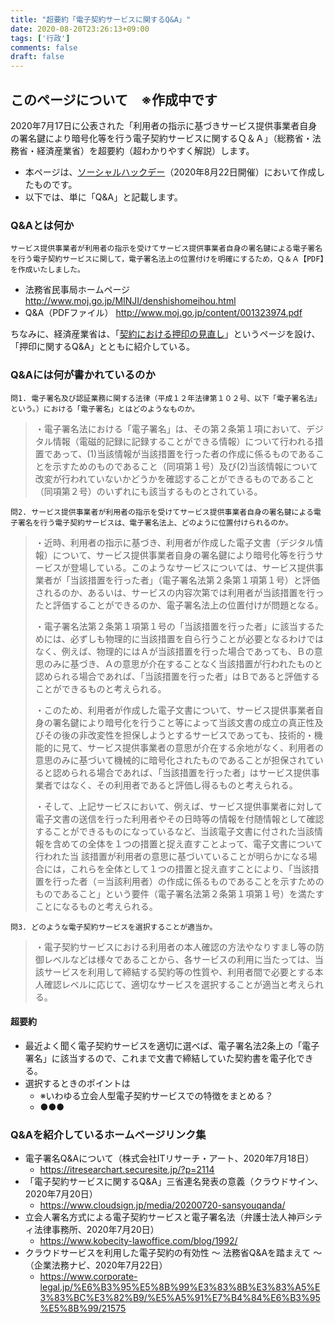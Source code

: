 ```yaml
---
title: "超要約「電子契約サービスに関するQ&A」"
date: 2020-08-20T23:26:13+09:00
tags: ['行政']
comments: false
draft: false
---
```

## このページについて　※作成中です
2020年7月17日に公表された「利用者の指示に基づきサービス提供事業者自身の署名鍵により暗号化等を行う電子契約サービスに関するＱ＆Ａ」（総務省・法務省・経済産業省）を超要約（超わかりやすく解説）します。
- 本ページは、[ソーシャルハックデー](https://hackmd.io/@codeforjapan/SHD18th)（2020年8月22日開催）において作成したものです。
- 以下では、単に「Q&A」と記載します。

### Q&Aとは何か
```
サービス提供事業者が利用者の指示を受けてサービス提供事業者自身の署名鍵による電子署名を行う電子契約サービスに関して，電子署名法上の位置付けを明確にするため，Ｑ＆Ａ【PDF】を作成いたしました。
```
- 法務省民事局ホームページ
http://www.moj.go.jp/MINJI/denshishomeihou.html
- Q&A（PDFファイル）
http://www.moj.go.jp/content/001323974.pdf
<!--more--> 
ちなみに、経済産業省は、「[契約における押印の見直し](https://www.meti.go.jp/covid-19/ouin.html)」というページを設け、「押印に関するQ&A」とともに紹介している。

### Q&Aには何が書かれているのか
```
問1. 電子署名及び認証業務に関する法律（平成１２年法律第１０２号、以下「電子署名法」という。）における「電子署名」とはどのようなものか。
```
>・電子署名法における「電子署名」は、その第２条第１項において、デジタル情報（電磁的記録に記録することができる情報）について行われる措置であって、(1)当該情報が当該措置を行った者の作成に係るものであることを示すためのものであること（同項第１号）及び(2)当該情報について改変が行われていないかどうかを確認することができるものであること（同項第２号）のいずれにも該当するものとされている。

```
問2. サービス提供事業者が利用者の指示を受けてサービス提供事業者自身の署名鍵による電子署名を行う電子契約サービスは、電子署名法上、どのように位置付けられるのか。
```
>・近時、利用者の指示に基づき、利用者が作成した電子文書（デジタル情報）について、サービス提供事業者自身の署名鍵により暗号化等を行うサービスが登場している。このようなサービスについては、サービス提供事業者が「当該措置を行った者」（電子署名法第２条第１項第１号）と評価されるのか、あるいは、サービスの内容次第では利用者が当該措置を行ったと評価することができるのか、電子署名法上の位置付けが問題となる。
>
>・電子署名法第２条第１項第１号の「当該措置を行った者」に該当するためには、必ずしも物理的に当該措置を自ら行うことが必要となるわけではなく、例えば、物理的にはＡが当該措置を行った場合であっても、Ｂの意思のみに基づき、Ａの意思が介在することなく当該措置が行われたものと認められる場合であれば、「当該措置を行った者」はＢであると評価することができるものと考えられる。
>
>・このため、利用者が作成した電子文書について、サービス提供事業者自身の署名鍵により暗号化を行うこと等によって当該文書の成立の真正性及びその後の非改変性を担保しようとするサービスであっても、技術的・機能的に見て、サービス提供事業者の意思が介在する余地がなく、利用者の意思のみに基づいて機械的に暗号化されたものであることが担保されていると認められる場合であれば、「当該措置を行った者」はサービス提供事業者ではなく、その利用者であると評価し得るものと考えられる。
>
>・そして、上記サービスにおいて、例えば、サービス提供事業者に対して電子文書の送信を行った利用者やその日時等の情報を付随情報として確認することができるものになっているなど、当該電子文書に付された当該情報を含めての全体を１つの措置と捉え直すことよって、電子文書について行われた当 該措置が利用者の意思に基づいていることが明らかになる場合には，これらを全体として１つの措置と捉え直すことにより、「当該措置を行った者（＝当該利用者）の作成に係るものであることを示すためのものであること」という要件（電子署名法第２条第１項第１号）を満たすことになるものと考えられる。

```
問3. どのような電子契約サービスを選択することが適当か。
```
>・電子契約サービスにおける利用者の本人確認の方法やなりすまし等の防御レベルなどは様々であることから、各サービスの利用に当たっては、当該サービスを利用して締結する契約等の性質や、利用者間で必要とする本人確認レベルに応じて、適切なサービスを選択することが適当と考えられる。

#### 超要約
- 最近よく聞く電子契約サービスを適切に選べば、電子署名法2条上の「電子署名」に該当するので、これまで文書で締結していた契約書を電子化できる。
- 選択するときのポイントは
    - ※いわゆる立会人型電子契約サービスでの特徴をまとめる？
    - ●●●

### Q&Aを紹介しているホームページリンク集
- 電子署名Q&Aについて（株式会社ITリサーチ・アート、2020年7月18日）
    - https://itresearchart.securesite.jp/?p=2114
- 「電子契約サービスに関するQ&A」三省連名発表の意義（クラウドサイン、2020年7月20日）
    - https://www.cloudsign.jp/media/20200720-sansyouqanda/
- 立会人署名方式による電子契約サービスと電子署名法（弁護士法人神戸シティ法律事務所、2020年7月20日）
    - https://www.kobecity-lawoffice.com/blog/1992/
- クラウドサービスを利用した電子契約の有効性 ～ 法務省Q&Aを踏まえて ～（企業法務ナビ、2020年7月22日）
    - https://www.corporate-legal.jp/%E6%B3%95%E5%8B%99%E3%83%8B%E3%83%A5%E3%83%BC%E3%82%B9/%E5%A5%91%E7%B4%84%E6%B3%95%E5%8B%99/21575
